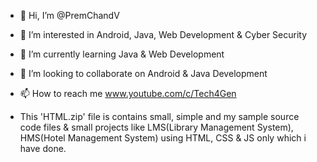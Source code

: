 - 👋 Hi, I’m @PremChandV
- 👀 I’m interested in Android, Java, Web Development & Cyber Security
- 🌱 I’m currently learning Java & Web Development
- 💞️ I’m looking to collaborate on Android & Java Development
- 📫 How to reach me www.youtube.com/c/Tech4Gen

- This 'HTML.zip' file is contains small, simple and my sample source code files & small projects like LMS(Library Management System), HMS(Hotel Management System) using HTML, CSS & JS only which i have done.

<!---
PremChandV/PremChandV is a ✨ special ✨ repository because its `README.md` (this file) appears on your GitHub profile.
You can click the Preview link to take a look at your changes.
--->
